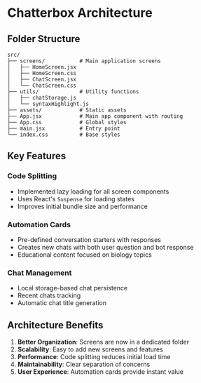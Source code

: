 # Chatterbox Architecture

## Folder Structure

```
src/
├── screens/           # Main application screens
│   ├── HomeScreen.jsx
│   ├── HomeScreen.css
│   ├── ChatScreen.jsx
│   └── ChatScreen.css
├── utils/             # Utility functions
│   ├── chatStorage.js
│   └── syntaxHighlight.js
├── assets/            # Static assets
├── App.jsx            # Main app component with routing
├── App.css            # Global styles
├── main.jsx           # Entry point
└── index.css          # Base styles
```

## Key Features

### Code Splitting
- Implemented lazy loading for all screen components
- Uses React's `Suspense` for loading states
- Improves initial bundle size and performance

### Automation Cards
- Pre-defined conversation starters with responses
- Creates new chats with both user question and bot response
- Educational content focused on biology topics

### Chat Management
- Local storage-based chat persistence
- Recent chats tracking
- Automatic chat title generation

## Architecture Benefits

1. **Better Organization**: Screens are now in a dedicated folder
2. **Scalability**: Easy to add new screens and features
3. **Performance**: Code splitting reduces initial load time
4. **Maintainability**: Clear separation of concerns
5. **User Experience**: Automation cards provide instant value
